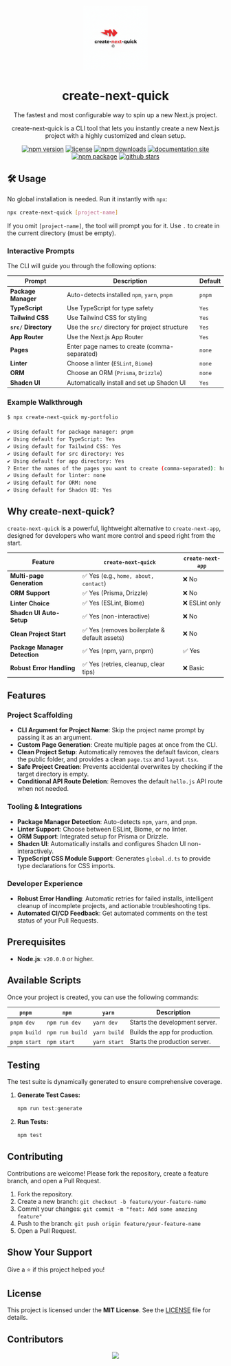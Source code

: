<div align="center">
  <img src="./docs/logo.png" alt="create-next-quick logo" width="150">
  <h1>create-next-quick</h1>
  <p>The fastest and most configurable way to spin up a new Next.js project.</p>
  <p>create-next-quick is a CLI tool that lets you instantly create a new Next.js project with a highly customized and clean setup.</p>
  <p>
    <a href="https://www.npmjs.com/package/create-next-quick"><img src="https://img.shields.io/npm/v/create-next-quick.svg" alt="npm version"></a>
    <a href="https://github.com/gaureshpai/create-next-quick/blob/main/LICENSE"><img src="https://img.shields.io/npm/l/create-next-quick.svg" alt="license"></a>
    <a href="https://www.npmjs.com/package/create-next-quick"><img src="https://img.shields.io/npm/dt/create-next-quick.svg" alt="npm downloads"></a>
    <a href="https://gaureshpai.github.io/create-next-quick/"><img src="https://img.shields.io/badge/documentation-site-green.svg" alt="documentation site"></a>
    <a href="https://www.npmjs.com/package/create-next-quick"><img src="https://img.shields.io/badge/npm-create--next--quick-cb3837.svg" alt="npm package"></a>
    <a href="https://github.com/gaureshpai/create-next-quick"><img src="https://img.shields.io/github/stars/gaureshpai/create-next-quick?style=social" alt="github stars"></a>
  </p>
</div>

## 🛠 Usage

No global installation is needed. Run it instantly with `npx`:

```bash
npx create-next-quick [project-name]
````

If you omit `[project-name]`, the tool will prompt you for it. Use `.` to create in the current directory (must be empty).

### Interactive Prompts

The CLI will guide you through the following options:

| Prompt                | Description                                        | Default |
| --------------------- | -------------------------------------------------- | ------- |
| **Package Manager** | Auto-detects installed `npm`, `yarn`, `pnpm`       | `pnpm`  |
| **TypeScript** | Use TypeScript for type safety                     | `Yes`   |
| **Tailwind CSS** | Use Tailwind CSS for styling                       | `Yes`   |
| **`src/` Directory** | Use the `src/` directory for project structure     | `Yes`   |
| **App Router** | Use the Next.js App Router                         | `Yes`   |
| **Pages** | Enter page names to create (comma-separated)       | `none`  |
| **Linter** | Choose a linter (`ESLint`, `Biome`)                | `none`  |
| **ORM** | Choose an ORM (`Prisma`, `Drizzle`)                | `none`  |
| **Shadcn UI** | Automatically install and set up Shadcn UI         | `Yes`   |

### Example Walkthrough

```bash
$ npx create-next-quick my-portfolio

✔ Using default for package manager: pnpm
✔ Using default for TypeScript: Yes
✔ Using default for Tailwind CSS: Yes
✔ Using default for src directory: Yes
✔ Using default for app directory: Yes
? Enter the names of the pages you want to create (comma-separated): home, about, contact
✔ Using default for linter: none
✔ Using default for ORM: none
✔ Using default for Shadcn UI: Yes
```

## Why create-next-quick?

`create-next-quick` is a powerful, lightweight alternative to `create-next-app`, designed for developers who want more control and speed right from the start.

| Feature                          | `create-next-quick`                                   | `create-next-app` |
| -------------------------------- | ------------------------------------------------------ | ----------------- |
| **Multi-page Generation** | ✅ Yes (e.g., `home, about, contact`)                  | ❌ No             |
| **ORM Support** | ✅ Yes (Prisma, Drizzle)                               | ❌ No             |
| **Linter Choice** | ✅ Yes (ESLint, Biome)                                 | ❌ ESLint only    |
| **Shadcn UI Auto-Setup** | ✅ Yes (non-interactive)                               | ❌ No             |
| **Clean Project Start** | ✅ Yes (removes boilerplate & default assets)          | ❌ No             |
| **Package Manager Detection** | ✅ Yes (npm, yarn, pnpm)                               | ✅ Yes            |
| **Robust Error Handling** | ✅ Yes (retries, cleanup, clear tips)                  | ❌ Basic          |

## Features

### Project Scaffolding
- **CLI Argument for Project Name**: Skip the project name prompt by passing it as an argument.
- **Custom Page Generation**: Create multiple pages at once from the CLI.
- **Clean Project Setup**: Automatically removes the default favicon, clears the public folder, and provides a clean `page.tsx` and `layout.tsx`.
- **Safe Project Creation**: Prevents accidental overwrites by checking if the target directory is empty.
- **Conditional API Route Deletion**: Removes the default `hello.js` API route when not needed.

### Tooling & Integrations
- **Package Manager Detection**: Auto-detects `npm`, `yarn`, and `pnpm`.
- **Linter Support**: Choose between ESLint, Biome, or no linter.
- **ORM Support**: Integrated setup for Prisma or Drizzle.
- **Shadcn UI**: Automatically installs and configures Shadcn UI non-interactively.
- **TypeScript CSS Module Support**: Generates `global.d.ts` to provide type declarations for CSS imports.

### Developer Experience
- **Robust Error Handling**: Automatic retries for failed installs, intelligent cleanup of incomplete projects, and actionable troubleshooting tips.
- **Automated CI/CD Feedback**: Get automated comments on the test status of your Pull Requests.

## Prerequisites

- **Node.js**: `v20.0.0` or higher.

## Available Scripts

Once your project is created, you can use the following commands:

| `pnpm`          | `npm`           | `yarn`          | Description                    |
| --------------- | --------------- | --------------- | ------------------------------ |
| `pnpm dev`      | `npm run dev`   | `yarn dev`      | Starts the development server. |
| `pnpm build`    | `npm run build` | `yarn build`    | Builds the app for production. |
| `pnpm start`    | `npm start`     | `yarn start`    | Starts the production server.  |

## Testing

The test suite is dynamically generated to ensure comprehensive coverage.

1.  **Generate Test Cases:**
    ```bash
    npm run test:generate
    ```
2.  **Run Tests:**
    ```bash
    npm test
    ```

## Contributing

Contributions are welcome! Please fork the repository, create a feature branch, and open a Pull Request.

1.  Fork the repository.
2.  Create a new branch: `git checkout -b feature/your-feature-name`
3.  Commit your changes: `git commit -m "feat: Add some amazing feature"`
4.  Push to the branch: `git push origin feature/your-feature-name`
5.  Open a Pull Request.

## Show Your Support

Give a ⭐️ if this project helped you!

## License

This project is licensed under the **MIT License**. See the [LICENSE](./LICENSE) file for details.

## Contributors

<div align="center">
  <a href="https://github.com/gaureshpai/create-next-quick/graphs/contributors">
    <img src="https://contrib.rocks/image?repo=gaureshpai/create-next-quick" />
  </a>
</div>